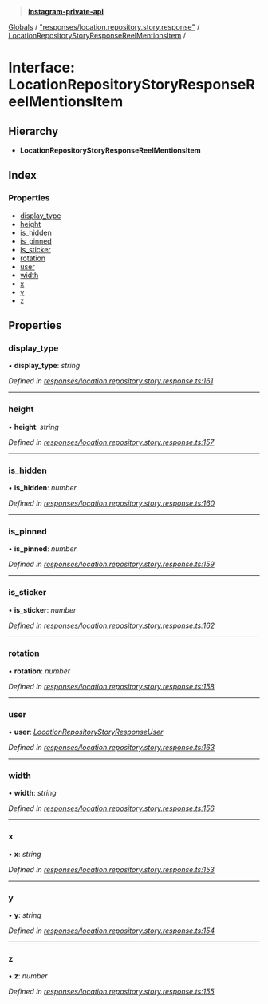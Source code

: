> **[instagram-private-api](../README.md)**

[Globals](../README.md) / ["responses/location.repository.story.response"](../modules/_responses_location_repository_story_response_.md) / [LocationRepositoryStoryResponseReelMentionsItem](_responses_location_repository_story_response_.locationrepositorystoryresponsereelmentionsitem.md) /

# Interface: LocationRepositoryStoryResponseReelMentionsItem

## Hierarchy

* **LocationRepositoryStoryResponseReelMentionsItem**

## Index

### Properties

* [display_type](_responses_location_repository_story_response_.locationrepositorystoryresponsereelmentionsitem.md#display_type)
* [height](_responses_location_repository_story_response_.locationrepositorystoryresponsereelmentionsitem.md#height)
* [is_hidden](_responses_location_repository_story_response_.locationrepositorystoryresponsereelmentionsitem.md#is_hidden)
* [is_pinned](_responses_location_repository_story_response_.locationrepositorystoryresponsereelmentionsitem.md#is_pinned)
* [is_sticker](_responses_location_repository_story_response_.locationrepositorystoryresponsereelmentionsitem.md#is_sticker)
* [rotation](_responses_location_repository_story_response_.locationrepositorystoryresponsereelmentionsitem.md#rotation)
* [user](_responses_location_repository_story_response_.locationrepositorystoryresponsereelmentionsitem.md#user)
* [width](_responses_location_repository_story_response_.locationrepositorystoryresponsereelmentionsitem.md#width)
* [x](_responses_location_repository_story_response_.locationrepositorystoryresponsereelmentionsitem.md#x)
* [y](_responses_location_repository_story_response_.locationrepositorystoryresponsereelmentionsitem.md#y)
* [z](_responses_location_repository_story_response_.locationrepositorystoryresponsereelmentionsitem.md#z)

## Properties

###  display_type

• **display_type**: *string*

*Defined in [responses/location.repository.story.response.ts:161](https://github.com/dilame/instagram-private-api/blob/3e16058/src/responses/location.repository.story.response.ts#L161)*

___

###  height

• **height**: *string*

*Defined in [responses/location.repository.story.response.ts:157](https://github.com/dilame/instagram-private-api/blob/3e16058/src/responses/location.repository.story.response.ts#L157)*

___

###  is_hidden

• **is_hidden**: *number*

*Defined in [responses/location.repository.story.response.ts:160](https://github.com/dilame/instagram-private-api/blob/3e16058/src/responses/location.repository.story.response.ts#L160)*

___

###  is_pinned

• **is_pinned**: *number*

*Defined in [responses/location.repository.story.response.ts:159](https://github.com/dilame/instagram-private-api/blob/3e16058/src/responses/location.repository.story.response.ts#L159)*

___

###  is_sticker

• **is_sticker**: *number*

*Defined in [responses/location.repository.story.response.ts:162](https://github.com/dilame/instagram-private-api/blob/3e16058/src/responses/location.repository.story.response.ts#L162)*

___

###  rotation

• **rotation**: *number*

*Defined in [responses/location.repository.story.response.ts:158](https://github.com/dilame/instagram-private-api/blob/3e16058/src/responses/location.repository.story.response.ts#L158)*

___

###  user

• **user**: *[LocationRepositoryStoryResponseUser](_responses_location_repository_story_response_.locationrepositorystoryresponseuser.md)*

*Defined in [responses/location.repository.story.response.ts:163](https://github.com/dilame/instagram-private-api/blob/3e16058/src/responses/location.repository.story.response.ts#L163)*

___

###  width

• **width**: *string*

*Defined in [responses/location.repository.story.response.ts:156](https://github.com/dilame/instagram-private-api/blob/3e16058/src/responses/location.repository.story.response.ts#L156)*

___

###  x

• **x**: *string*

*Defined in [responses/location.repository.story.response.ts:153](https://github.com/dilame/instagram-private-api/blob/3e16058/src/responses/location.repository.story.response.ts#L153)*

___

###  y

• **y**: *string*

*Defined in [responses/location.repository.story.response.ts:154](https://github.com/dilame/instagram-private-api/blob/3e16058/src/responses/location.repository.story.response.ts#L154)*

___

###  z

• **z**: *number*

*Defined in [responses/location.repository.story.response.ts:155](https://github.com/dilame/instagram-private-api/blob/3e16058/src/responses/location.repository.story.response.ts#L155)*